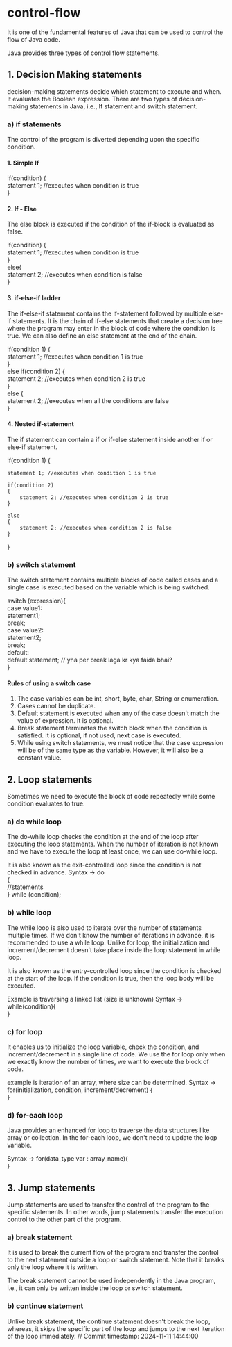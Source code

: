 # control-flow
It is one of the fundamental features of Java that can be used to control the flow of Java code.

Java provides three types of control flow statements.

## 1. Decision Making statements
decision-making statements decide which statement to execute and when.
It evaluates the Boolean expression.
There are two types of decision-making statements in Java, i.e., If statement and switch statement.

### a) if statements
The control of the program is diverted depending upon the specific condition.

#### 1. Simple If 
if(condition) {    
statement 1; //executes when condition is true   
} 

#### 2. If - Else
The else block is executed if the condition of the if-block is evaluated as false.

if(condition) {    
statement 1; //executes when condition is true   
}  
else{  
statement 2; //executes when condition is false   
}  

#### 3. if-else-if ladder
The if-else-if statement contains the if-statement followed by multiple else-if statements. 
It is the chain of if-else statements that create a decision tree where the program may enter in the block of code where the condition is true. We can also define an else statement at the end of the chain.

if(condition 1) {    
statement 1; //executes when condition 1 is true   
}  
else if(condition 2) {  
statement 2; //executes when condition 2 is true   
}  
else {  
statement 2; //executes when all the conditions are false   
}  

#### 4. Nested if-statement
The if statement can contain a if or if-else statement inside another if or else-if statement.

if(condition 1) {    

    statement 1; //executes when condition 1 is true   

    if(condition 2) 
    {  
        statement 2; //executes when condition 2 is true   
    }  

    else 
    {  
        statement 2; //executes when condition 2 is false   
    }  

}  


### b) switch statement
The switch statement contains multiple blocks of code called cases and a single case is executed based on the variable which is being switched.

switch (expression){  
    case value1:  
     statement1;  
     break;  
    case value2:  
     statement2;  
     break;  
    default:  
     default statement;
     // yha per break laga kr kya faida bhai?  
} 

#### Rules of using a switch case
1. The case variables can be int, short, byte, char, String or enumeration.
2. Cases cannot be duplicate.
3. Default statement is executed when any of the case doesn't match the value of expression. It is optional.
4. Break statement terminates the switch block when the condition is satisfied. It is optional, if not used, next case is executed.
5. While using switch statements, we must notice that the case expression will be of the same type as the variable. However, it will also be a constant value.

## 2. Loop statements
Sometimes we need to execute the block of code repeatedly while some condition evaluates to true.

### a) do while loop
The do-while loop checks the condition at the end of the loop after executing the loop statements. When the number of iteration is not known and we have to execute the loop at least once, we can use do-while loop.

It is also known as the exit-controlled loop since the condition is not checked in advance.
Syntax ->
do     
{    
    //statements    
} while (condition);    

### b) while loop
The while loop is also used to iterate over the number of statements multiple times.
If we don't know the number of iterations in advance, it is recommended to use a while loop.
Unlike for loop, the initialization and increment/decrement doesn't take place inside the loop statement in while loop.

It is also known as the entry-controlled loop since the condition is checked at the start of the loop. If the condition is true, then the loop body will be executed.

Example is traversing a linked list (size is unknown)
Syntax ->
while(condition){  
}

### c) for loop
It enables us to initialize the loop variable, check the condition, and increment/decrement in a single line of code.
We use the for loop only when we exactly know the number of times, we want to execute the block of code.

example is iteration of an array, where size can be determined.
Syntax ->
for(initialization, condition, increment/decrement) {    
}

### d) for-each loop
Java provides an enhanced for loop to traverse the data structures like array or collection. In the for-each loop, we don't need to update the loop variable.

Syntax ->
for(data_type var : array_name){    
}

## 3. Jump statements
Jump statements are used to transfer the control of the program to the specific statements. In other words, jump statements transfer the execution control to the other part of the program.

### a) break statement
It is used to break the current flow of the program and transfer the control to the next statement outside a loop or switch statement. 
Note that it breaks only the loop where it is written.

The break statement cannot be used independently in the Java program, i.e., it can only be written inside the loop or switch statement.

### b) continue statement
Unlike break statement, the continue statement doesn't break the loop, whereas, it skips the specific part of the loop and jumps to the next iteration of the loop immediately.
// Commit timestamp: 2024-11-11 14:44:00